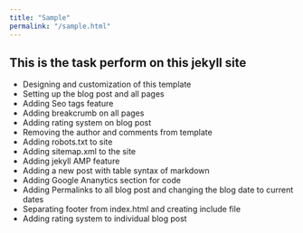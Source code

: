 ```yaml
---
title: "Sample"
permalink: "/sample.html"
---
```


## This is the task perform on this jekyll site

- Designing and customization of this template
- Setting up the blog post and all pages
- Adding Seo tags feature
- Adding breakcrumb on all pages
- Adding rating system on blog post
- Removing the author and comments from template
- Adding robots.txt to site
- Adding sitemap.xml to the site
- Adding jekyll AMP feature
- Adding a new post with table syntax of markdown
- Adding Google Ananytics section for code
- Adding Permalinks to all blog post and changing the blog date to current dates
- Separating footer from index.html and creating include file
- Adding rating system to individual blog post